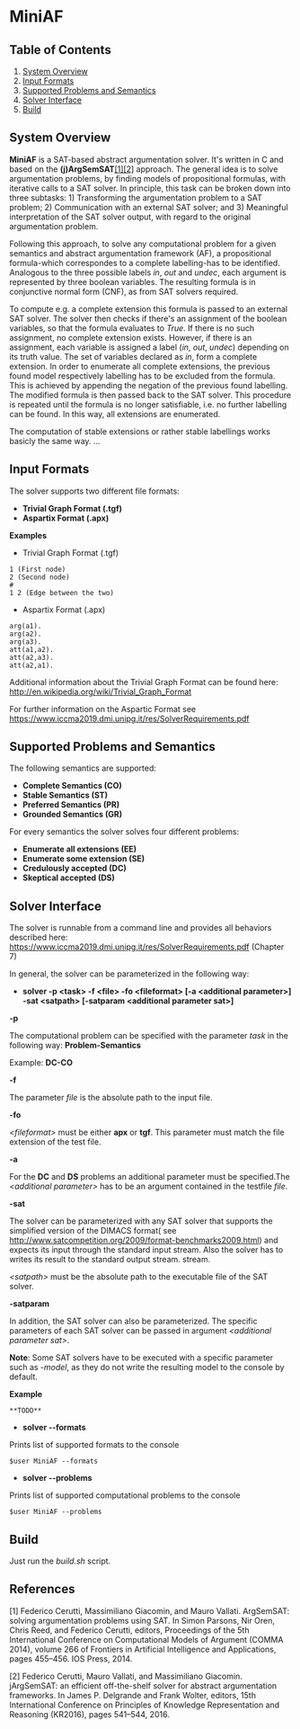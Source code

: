 # MiniAF

## Table of Contents
1. [System Overview](#system-overview)
2. [Input Formats](#input-formats)
3. [Supported Problems and Semantics](#supported-problems-and-semantics)
4. [Solver Interface](#solver-interface)
5. [Build](#build)

## System Overview
**MiniAF** is a SAT-based abstract argumentation solver. It's written in C and based on the **(j)ArgSemSAT**[[1]](#1)[[2]](#2) approach. The general idea is to solve argumentation problems, by finding models of propositional formulas, with iterative calls to a SAT solver. 
In principle, this task can be broken down into three subtasks: 1) Transforming the argumentation problem to a SAT problem; 2) Communication with an external SAT solver; and 3) Meaningful interpretation of the SAT solver output, with regard to the original argumentation problem.   

Following this approach,  to solve any computational problem for a given semantics and abstract argumentation framework (AF), a propositional formula-which correspondes to a complete labelling-has to be identified. 
Analogous to the three possible labels *in*, *out* and *undec*, each argument is represented by three boolean variables.  The resulting formula is in conjunctive normal form (CNF), as from SAT solvers required.

To compute e.g. a complete extension this formula is passed to an external SAT solver. The solver then checks if there's an assignment of the boolean variables, so that the formula evaluates to *True*. If there is no such assignment, no complete extension exists. However, if there is an assignment, each variable is assigned a label (*in*, *out*, *undec*) depending on its truth value. The set of variables declared as *in*, form a complete extension. In order to enumerate all complete extensions, the previous found model respectively labelling has to be excluded from the formula. This is achieved by appending the negation of the previous found labelling. The modified formula is then passed back to the SAT solver. This procedure is repeated until the formula is no longer satisfiable, i.e. no further labelling can be found. In this way, all extensions are enumerated.

The computation of stable extensions or rather stable labellings works basicly the same way. ...

## Input Formats

The solver supports two different file formats:

* **Trivial Graph Format (.tgf)**
* **Aspartix Format (.apx)**


**Examples**
* Trivial Graph Format (.tgf)
```
1 (First node)
2 (Second node)
#
1 2 (Edge between the two)
```

* Aspartix Format (.apx)
```
arg(a1).
arg(a2).
arg(a3).
att(a1,a2).
att(a2,a3).
att(a2,a1).

```

Additional information about the Trivial Graph Format can be found here:  http://en.wikipedia.org/wiki/Trivial_Graph_Format

For further information on the Aspartic Format see https://www.iccma2019.dmi.unipg.it/res/SolverRequirements.pdf

## Supported Problems and Semantics

The following semantics are supported:

* **Complete Semantics (CO)**
* **Stable Semantics (ST)**
* **Preferred Semantics (PR)**
* **Grounded Semantics (GR)**

For every semantics the solver solves four different problems:

* **Enumerate all extensions (EE)**
* **Enumerate some extension (SE)**
* **Credulously accepted (DC)**
* **Skeptical accepted (DS)**

## Solver Interface

The solver is runnable from a command line and provides all behaviors described here: https://www.iccma2019.dmi.unipg.it/res/SolverRequirements.pdf (Chapter 7)

In general, the solver can be parameterized in the following way:
* **solver -p \<task\> -f \<file\> -fo \<fileformat\> \[-a \<additional parameter\>\] -sat \<satpath\> \[-satparam \<additional parameter sat\>\]**
 
**-p**

The computational problem can be specified with the parameter *task* in the following way: **Problem-Semantics**

Example: **DC-CO** 

**-f**

The parameter *file* is the absolute path to the input file.

**-fo**

*\<fileformat\>* must be either **apx** or **tgf**. This parameter must match the file extension of the test file.

**-a**

For the **DC** and **DS** problems an additional parameter must be specified.The *\<additional parameter\>* has to be an argument contained in the testfile *file*.  


 **-sat**
 
The solver can be parameterized with any SAT solver that supports the simplified version of the DIMACS format( see http://www.satcompetition.org/2009/format-benchmarks2009.html) and expects its input through the standard input stream. Also the solver has to  writes its result to the standard output stream.  stream.

*\<satpath\>*  must be the absolute path to the executable file of the SAT solver.

**-satparam**

In addition, the SAT solver can also be parameterized. The specific parameters of each SAT solver can be passed in argument *\<additional parameter sat\>*.

**Note**: Some SAT solvers have to be executed with a specific parameter such as *-model*, as they do not write the resulting model to the console by default.

**Example**
```
**TODO**
```


* **solver --formats**

Prints list of supported formats to the console

```
$user MiniAF --formats
```

* **solver --problems**

Prints list of supported computational problems to the console

```
$user MiniAF --problems
```


## Build
Just run the *build.sh* script.


## References
<a id="1">[1]</a> 
Federico Cerutti, Massimiliano Giacomin, and Mauro Vallati.
ArgSemSAT: solving argumentation problems using SAT. In Simon Parsons, Nir
Oren, Chris Reed, and Federico Cerutti, editors, Proceedings of the 5th International
Conference on Computational Models of Argument (COMMA 2014), volume 266 of
Frontiers in Artificial Intelligence and Applications, pages 455–456. IOS Press, 2014.

<a id="2">[2]</a> 
Federico Cerutti, Mauro Vallati, and Massimiliano Giacomin.
jArgSemSAT: an efficient off-the-shelf solver for abstract argumentation frameworks.
In James P. Delgrande and Frank Wolter, editors, 15th International Conference on
Principles of Knowledge Representation and Reasoning (KR2016), pages 541–544,
2016.










